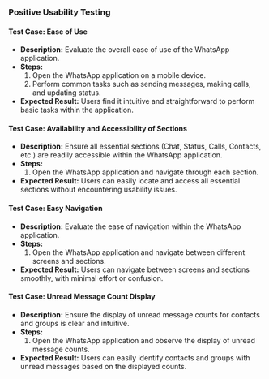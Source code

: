 ### Positive Usability Testing

#### Test Case: Ease of Use
- **Description:** Evaluate the overall ease of use of the WhatsApp application.
- **Steps:**
  1. Open the WhatsApp application on a mobile device.
  2. Perform common tasks such as sending messages, making calls, and updating status.
- **Expected Result:** Users find it intuitive and straightforward to perform basic tasks within the application.

#### Test Case: Availability and Accessibility of Sections
- **Description:** Ensure all essential sections (Chat, Status, Calls, Contacts, etc.) are readily accessible within the WhatsApp application.
- **Steps:**
  1. Open the WhatsApp application and navigate through each section.
- **Expected Result:** Users can easily locate and access all essential sections without encountering usability issues.

#### Test Case: Easy Navigation
- **Description:** Evaluate the ease of navigation within the WhatsApp application.
- **Steps:**
  1. Open the WhatsApp application and navigate between different screens and sections.
- **Expected Result:** Users can navigate between screens and sections smoothly, with minimal effort or confusion.

#### Test Case: Unread Message Count Display
- **Description:** Ensure the display of unread message counts for contacts and groups is clear and intuitive.
- **Steps:**
  1. Open the WhatsApp application and observe the display of unread message counts.
- **Expected Result:** Users can easily identify contacts and groups with unread messages based on the displayed counts.
